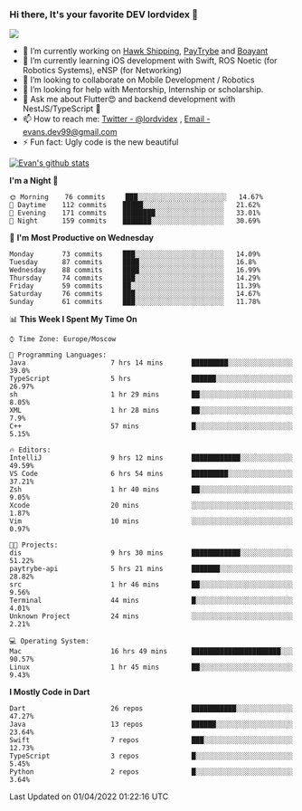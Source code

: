 ### Hi there, It's your favorite DEV lordvidex 👋
<img src="https://komarev.com/ghpvc/?username=lordvidex&label=Views&color=blue&style=plastic" />
<!--
**lordvidex/lordvidex** is a ✨ _special_ ✨ repository because its `README.md` (this file) appears on your GitHub profile.
Here are some ideas to get you started:
-->

- 🔭 I’m currently working on [Hawk Shipping](https://hawkshipping.com), [PayTrybe](https://www.paytrybe.com) and [Boayant](https://www.github.com/boayant-dev)
- 🌱 I’m currently learning iOS development with Swift, ROS Noetic (for Robotics Systems), eNSP (for Networking)
- 👯 I’m looking to collaborate on Mobile Development / Robotics
- 🤔 I’m looking for help with Mentorship, Internship or scholarship.
- 💬 Ask me about Flutter😍 and backend development with NestJS/TypeScript 🔮
- 📫 How to reach me: [Twitter - @lordvidex](https://twitter.com/lordvidex) , [Email - evans.dev99@gmail.com](mailto:evans.dev99@gmail.com?body=Hello%20Evans,)
- ⚡ Fun fact: Ugly code is the new beautiful 

<div>
<!-- <a href="https://github.com/lordvidex">
  <img src="https://github-readme-stats.vercel.app/api/top-langs/?username=lordvidex&theme=light" />
</a>    -->
<!-- [![Top Langs](https://github-readme-stats.vercel.app/api/top-langs/?username=lordvidex)](https://github.com/lordvidex/)  -->

<a href="https://github.com/lordvidex">
 <img src="https://github-readme-stats.vercel.app/api?username=lordvidex&show_icons=true&theme=light&line_height=27" alt="Evan's github stats"/>
</a>
</div>


<!--
  <a href="https://github.com/iampawan/FlutterExampleApps">
    <img align="center" src="https://github-readme-stats.vercel.app/api/pin/?username=iampawan&repo=FlutterExampleApps&theme=light" />

  </a>
  <a href="https://github.com/iampawan/VelocityX">
   <img align="center" src="https://github-readme-stats.vercel.app/api/pin/?username=iampawan&repo=VelocityX&theme=light" />
  </a>
-->
<!--START_SECTION:waka-->
**I'm a Night 🦉** 

```text
🌞 Morning    76 commits     ███░░░░░░░░░░░░░░░░░░░░░░   14.67% 
🌆 Daytime    112 commits    █████░░░░░░░░░░░░░░░░░░░░   21.62% 
🌃 Evening    171 commits    ████████░░░░░░░░░░░░░░░░░   33.01% 
🌙 Night      159 commits    ███████░░░░░░░░░░░░░░░░░░   30.69%

```
📅 **I'm Most Productive on Wednesday** 

```text
Monday       73 commits     ███░░░░░░░░░░░░░░░░░░░░░░   14.09% 
Tuesday      87 commits     ████░░░░░░░░░░░░░░░░░░░░░   16.8% 
Wednesday    88 commits     ████░░░░░░░░░░░░░░░░░░░░░   16.99% 
Thursday     74 commits     ███░░░░░░░░░░░░░░░░░░░░░░   14.29% 
Friday       59 commits     ██░░░░░░░░░░░░░░░░░░░░░░░   11.39% 
Saturday     76 commits     ███░░░░░░░░░░░░░░░░░░░░░░   14.67% 
Sunday       61 commits     ███░░░░░░░░░░░░░░░░░░░░░░   11.78%

```


📊 **This Week I Spent My Time On** 

```text
⌚︎ Time Zone: Europe/Moscow

💬 Programming Languages: 
Java                     7 hrs 14 mins       █████████░░░░░░░░░░░░░░░░   39.0% 
TypeScript               5 hrs               ██████░░░░░░░░░░░░░░░░░░░   26.97% 
sh                       1 hr 29 mins        ██░░░░░░░░░░░░░░░░░░░░░░░   8.05% 
XML                      1 hr 28 mins        ██░░░░░░░░░░░░░░░░░░░░░░░   7.9% 
C++                      57 mins             █░░░░░░░░░░░░░░░░░░░░░░░░   5.15%

🔥 Editors: 
IntelliJ                 9 hrs 12 mins       ████████████░░░░░░░░░░░░░   49.59% 
VS Code                  6 hrs 54 mins       █████████░░░░░░░░░░░░░░░░   37.21% 
Zsh                      1 hr 40 mins        ██░░░░░░░░░░░░░░░░░░░░░░░   9.05% 
Xcode                    20 mins             ░░░░░░░░░░░░░░░░░░░░░░░░░   1.87% 
Vim                      10 mins             ░░░░░░░░░░░░░░░░░░░░░░░░░   0.97%

🐱‍💻 Projects: 
dis                      9 hrs 30 mins       ████████████░░░░░░░░░░░░░   51.22% 
paytrybe-api             5 hrs 21 mins       ███████░░░░░░░░░░░░░░░░░░   28.82% 
src                      1 hr 46 mins        ██░░░░░░░░░░░░░░░░░░░░░░░   9.56% 
Terminal                 44 mins             █░░░░░░░░░░░░░░░░░░░░░░░░   4.01% 
Unknown Project          24 mins             ░░░░░░░░░░░░░░░░░░░░░░░░░   2.21%

💻 Operating System: 
Mac                      16 hrs 49 mins      ██████████████████████░░░   90.57% 
Linux                    1 hr 45 mins        ██░░░░░░░░░░░░░░░░░░░░░░░   9.43%

```

**I Mostly Code in Dart** 

```text
Dart                     26 repos            ███████████░░░░░░░░░░░░░░   47.27% 
Java                     13 repos            ██████░░░░░░░░░░░░░░░░░░░   23.64% 
Swift                    7 repos             ███░░░░░░░░░░░░░░░░░░░░░░   12.73% 
TypeScript               3 repos             █░░░░░░░░░░░░░░░░░░░░░░░░   5.45% 
Python                   2 repos             █░░░░░░░░░░░░░░░░░░░░░░░░   3.64%

```



 Last Updated on 01/04/2022 01:22:16 UTC
<!--END_SECTION:waka-->
